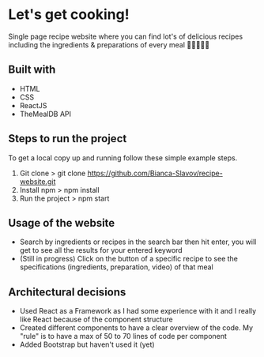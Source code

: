 # Let's get cooking!

Single page recipe website where you can find lot's of delicious recipes including the ingredients & preparations of every meal 🥕🥑🍅🌮🍝

## Built with

- HTML
- CSS
- ReactJS
- TheMealDB API

## Steps to run the project 
To get a local copy up and running follow these simple example steps.

1. Git clone > git clone https://github.com/Bianca-Slavov/recipe-website.git
2. Install npm > npm install
3. Run the project > npm start

## Usage of the website

- Search by ingredients or recipes in the search bar then hit enter, you will get to see all the results for your entered keyword
- (Still in progress) Click on the button of a specific recipe to see the specifications (ingredients, preparation, video) of that meal 

## Architectural decisions

- Used React as a Framework as I had some experience with it and I really like React because of the component structure
- Created different components to have a clear overview of the code. My "rule" is to have a max of 50 to 70 lines of code per component
- Added Bootstrap but haven't used it (yet)

